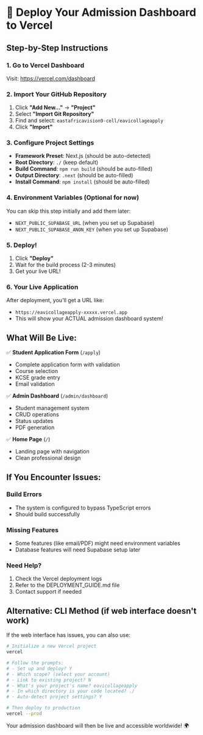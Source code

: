 # 🚀 Deploy Your Admission Dashboard to Vercel

## Step-by-Step Instructions

### 1. Go to Vercel Dashboard
Visit: https://vercel.com/dashboard

### 2. Import Your GitHub Repository
1. Click **"Add New..."** → **"Project"**
2. Select **"Import Git Repository"**
3. Find and select: `eastafricavision9-cell/eavicollageapply`
4. Click **"Import"**

### 3. Configure Project Settings
- **Framework Preset**: Next.js (should be auto-detected)
- **Root Directory**: `./` (keep default)
- **Build Command**: `npm run build` (should be auto-filled)
- **Output Directory**: `.next` (should be auto-filled)
- **Install Command**: `npm install` (should be auto-filled)

### 4. Environment Variables (Optional for now)
You can skip this step initially and add them later:
- `NEXT_PUBLIC_SUPABASE_URL` (when you set up Supabase)
- `NEXT_PUBLIC_SUPABASE_ANON_KEY` (when you set up Supabase)

### 5. Deploy!
1. Click **"Deploy"**
2. Wait for the build process (2-3 minutes)
3. Get your live URL!

### 6. Your Live Application
After deployment, you'll get a URL like:
- `https://eavicollageapply-xxxxx.vercel.app`
- This will show your ACTUAL admission dashboard system!

## What Will Be Live:

✅ **Student Application Form** (`/apply`)
- Complete application form with validation
- Course selection
- KCSE grade entry
- Email validation

✅ **Admin Dashboard** (`/admin/dashboard`)
- Student management system
- CRUD operations
- Status updates
- PDF generation

✅ **Home Page** (`/`)
- Landing page with navigation
- Clean professional design

## If You Encounter Issues:

### Build Errors
- The system is configured to bypass TypeScript errors
- Should build successfully

### Missing Features
- Some features (like email/PDF) might need environment variables
- Database features will need Supabase setup later

### Need Help?
1. Check the Vercel deployment logs
2. Refer to the DEPLOYMENT_GUIDE.md file
3. Contact support if needed

## Alternative: CLI Method (if web interface doesn't work)

If the web interface has issues, you can also use:

```bash
# Initialize a new Vercel project
vercel

# Follow the prompts:
# - Set up and deploy? Y
# - Which scope? (select your account)
# - Link to existing project? N
# - What's your project's name? eavicollageapply
# - In which directory is your code located? ./
# - Auto-detect project settings? Y

# Then deploy to production
vercel --prod
```

Your admission dashboard will then be live and accessible worldwide! 🌍